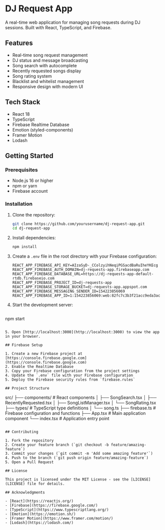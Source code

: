 # DJ Request App

A real-time web application for managing song requests during DJ sessions. Built with React, TypeScript, and Firebase.

## Features

- Real-time song request management
- DJ status and message broadcasting
- Song search with autocomplete
- Recently requested songs display
- Song rating system
- Blacklist and whitelist management
- Responsive design with modern UI

## Tech Stack

- React 18
- TypeScript
- Firebase Realtime Database
- Emotion (styled-components)
- Framer Motion
- Lodash

## Getting Started

### Prerequisites

- Node.js 16 or higher
- npm or yarn
- Firebase account

### Installation

1. Clone the repository:
   ```bash
   git clone https://github.com/yourusername/dj-request-app.git
   cd dj-request-app
   ```

2. Install dependencies:
   ```bash
   npm install
   ```

3. Create a `.env` file in the root directory with your Firebase configuration:
   ```
   REACT_APP_FIREBASE_API_KEY=AIzaSyD-_CColzyihNeqiPGSacdBaRuIheYKEcg
   REACT_APP_FIREBASE_AUTH_DOMAIN=dj-requests-app.firebaseapp.com
   REACT_APP_FIREBASE_DATABASE_URL=https://dj-requests-app-default-rtdb.firebaseio.com
   REACT_APP_FIREBASE_PROJECT_ID=dj-requests-app
   REACT_APP_FIREBASE_STORAGE_BUCKET=dj-requests-app.appspot.com
   REACT_APP_FIREBASE_MESSAGING_SENDER_ID=154223856069
   REACT_APP_FIREBASE_APP_ID=1:154223856069:web:82fc7c3b3f21acc9eda3ac
   ```

4. Start the development server:
   ```bash
   
npm start
   ```

5. Open [http://localhost:3000](http://localhost:3000) to view the app in your browser.

## Firebase Setup

1. Create a new Firebase project at [https://console.firebase.google.com](https://console.firebase.google.com)
2. Enable the Realtime Database
3. Copy your Firebase configuration from the project settings
4. Update the `.env` file with your Firebase configuration
5. Deploy the Firebase security rules from `firebase.rules`

## Project Structure

```
src/
  ├── components/          # React components
  │   ├── SongSearch.tsx
  │   ├── RecentlyRequested.tsx
  │   ├── SongListManager.tsx
  │   └── SongRating.tsx
  ├── types/              # TypeScript type definitions
  │   └── song.ts
  ├── firebase.ts         # Firebase configuration and functions
  ├── App.tsx            # Main application component
  └── index.tsx          # Application entry point
```

## Contributing

1. Fork the repository
2. Create your feature branch (`git checkout -b feature/amazing-feature`)
3. Commit your changes (`git commit -m 'Add some amazing feature'`)
4. Push to the branch (`git push origin feature/amazing-feature`)
5. Open a Pull Request

## License

This project is licensed under the MIT License - see the [LICENSE](LICENSE) file for details.

## Acknowledgments

- [React](https://reactjs.org/)
- [Firebase](https://firebase.google.com/)
- [TypeScript](https://www.typescriptlang.org/)
- [Emotion](https://emotion.sh/)
- [Framer Motion](https://www.framer.com/motion/)
- [Lodash](https://lodash.com/) 